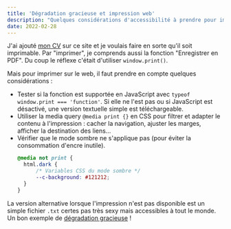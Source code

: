 ```yaml
---
title: 'Dégradation gracieuse et impression web'
description: "Quelques considérations d'accessibilité à prendre pour imprimer ou télécharger un fichier sur le web."
date: 2022-02-28
---
```


J'ai ajouté [mon CV](/cv) sur ce site et je voulais faire en sorte qu'il soit imprimable. Par "imprimer", je comprends aussi la fonction "Enregistrer en PDF". Du coup le réflexe c'était d'utiliser `window.print()`.

Mais pour imprimer sur le web, il faut prendre en compte quelques considérations :

- Tester si la fonction est supportée en JavaScript avec `typeof window.print === 'function'`. Si elle ne l'est pas ou si JavaScript est désactivé, une version textuelle simple est téléchargeable.
- Utiliser la media query `@media print {}` en CSS pour filtrer et adapter le contenu à l'impression : cacher la navigation, ajuster les marges, afficher la destination des liens...
- Vérifier que le mode sombre ne s'applique pas (pour éviter la consommation d'encre inutile).
  ```css
  @media not print {
  	html.dark {
  		/* Variables CSS du mode sombre */
  		--c-background: #121212;
  	}
  }
  ```

La version alternative lorsque l'impression n'est pas disponible est un simple fichier `.txt` certes pas très sexy mais accessibles à tout le monde. Un bon exemple de [dégradation gracieuse](https://developer.mozilla.org/fr/docs/Glossary/Graceful_degradation) !

